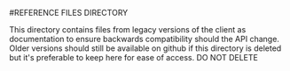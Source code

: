 #REFERENCE FILES DIRECTORY

This directory contains files from legacy versions of the client as documentation to ensure backwards compatibility should the API change.
Older versions should still be available on github if this directory is deleted but it's preferable to keep here for ease of access.
DO NOT DELETE